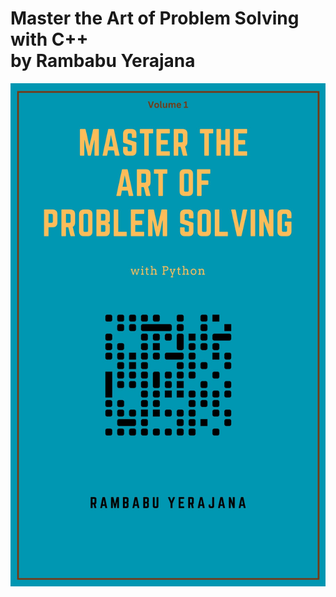 
<h1>Master the Art of Problem Solving with C++ <br>
by Rambabu Yerajana</h1>

![Model](https://github.com/rambabuwhy/python-problems/blob/main/code_ry/Blue%20and%20Orange%20Dog%20Autobiography%20Book%20Cover.jpg)
<br></br>
<!---
